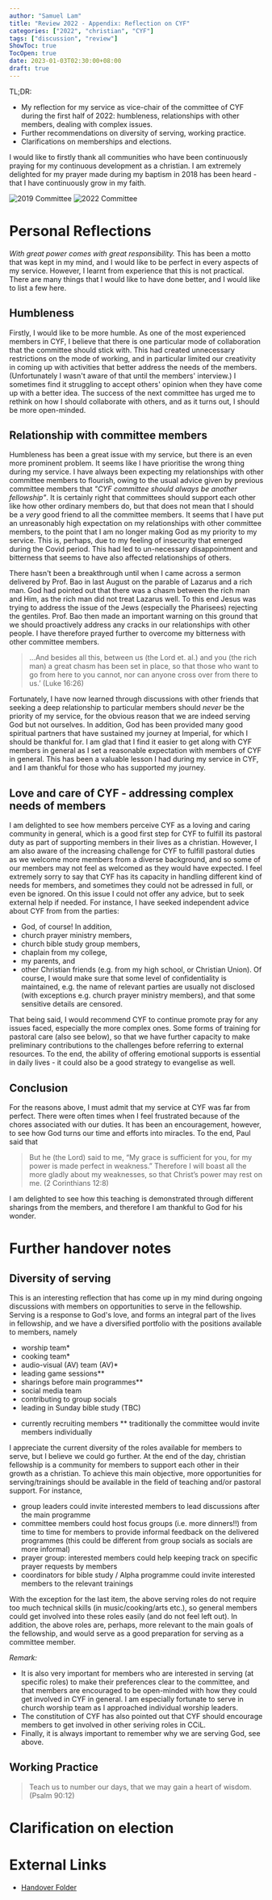 ```yaml
---
author: "Samuel Lam"
title: "Review 2022 - Appendix: Reflection on CYF"
categories: ["2022", "christian", "CYF"]
tags: ["discussion", "review"]
ShowToc: true
TocOpen: true
date: 2023-01-03T02:30:00+08:00
draft: true
---
```


TL;DR: 
- My reflection for my service as vice-chair of the committee of CYF during the first half of 2022: humbleness, relationships with other members, dealing with complex issues.
- Further recommendations on diversity of serving, working practice.
- Clarifications on memberships and elections.

I would like to firstly thank all communities who have been continuously praying for my continuous development as a christian. I am extremely delighted for my prayer made during my baptism in 2018 has been heard - that I have continuously grow in my faith.

![2019 Committee](images/Comm_1.jpg "CYF Committee 2019-20, serving as secretary. Picture taken during 2019 Fresher's Camp")
![2022 Committee](images/comm2022.jpg "CYF Committee 2021-22, serving as vice chair. Picture taken during 2022 Break-Me-Through Camp")

# Personal Reflections
*With great power comes with great responsibility.* This has been a motto that was kept in my mind, and I would like to be perfect in every aspects of my service. However, I learnt from experience that this is not practical. There are many things that I would like to have done better, and I would like to list a few here.

## Humbleness
Firstly, I would like to be more humble. As one of the most experienced members in CYF, I believe that there is one particular mode of collaboration that the committee should stick with. This had created unnecessary restrictions on the mode of working, and in particular limited our creativity in coming up with activities that better address the needs of the members. (Unfortunately I wasn't aware of that until the members' interview.) I sometimes find it struggling to accept others' opinion when they have come up with a better idea. The success of the next committee has urged me to rethink on how I should collaborate with others, and as it turns out, I should be more open-minded.

## Relationship with committee members
Humbleness has been a great issue with my service, but there is an even more prominent problem. It seems like I have prioritise the wrong thing during my service. I have always been expecting my relationships with other committee members to flourish, owing to the usual advice given by previous committee members that *"CYF committee should always be another fellowship"*. It is certainly right that committees should support each other like how other ordinary members do, but that does not mean that I should be a *very* good friend to all the committee members. It seems that I have put an unreasonably high expectation on my relationships with other committee members, to the point that I am no longer making God as my priority to my service. This is, perhaps, due to my feeling of insecurity that emerged during the Covid period. This had led to un-necessary disappointment and bitterness that seems to have also affected relationships of others.

There hasn't been a breakthrough until when I came across a sermon delivered by Prof. Bao in last August on the parable of Lazarus and a rich man. God had pointed out that there was a chasm between the rich man and Him, as the rich man did not treat Lazarus well. To this end Jesus was trying to address the issue of the Jews (especially the Pharisees) rejecting the gentiles. Prof. Bao then made an important warning on this ground that we should proactively address any cracks in our relationships with other people. I have therefore prayed further to overcome my bitterness with other committee members.

> ...And besides all this, between us (the Lord et. al.) and you (the rich man) a great chasm has been set in place, so that those who want to go from here to you cannot, nor can anyone cross over from there to us.’ (Luke 16:26)

Fortunately, I have now learned through discussions with other friends that seeking a deep relationship to particular members should *never* be the priority of my service, for the obvious reason that we are indeed serving God but not ourselves. In addition, God has been provided many good spiritual partners that have sustained my journey at Imperial, for which I should be thankful for. I am glad that I find it easier to get along with CYF members in general as I set a reasonable expectation with members of CYF in general. This has been a valuable lesson I had during my service in CYF, and I am thankful for those who has supported my journey.

## Love and care of CYF - addressing complex needs of members
I am delighted to see how members perceive CYF as a loving and caring community in general, which is a good first step for CYF to fulfill its pastoral duty as part of supporting members in their lives as a christian. However, I am also aware of the increasing challenge for CYF to fulfill pastoral duties as we welcome more members from a diverse background, and so some of our members may not feel as welcomed as they would have expected. I feel extremely sorry to say that CYF has its capacity in handling different kind of needs for members, and sometimes they could not be adressed in full, or even be ignored. On this issue I could not offer any advice, but to seek external help if needed. For instance, I have seeked independent advice about CYF from from the parties:
- God, of course! In addition,
- church prayer ministry members,
- church bible study group members,
- chaplain from my college,
- my parents, and
- other Christian friends (e.g. from my high school, or Christian Union).
Of course, I would make sure that some level of confidentiality is maintained, e.g. the name of relevant parties are usually not disclosed (with exceptions e.g. church prayer ministry members), and that some sensitive details are censored.

That being said, I would recommend CYF to continue promote pray for any issues faced, especially the more complex ones. Some forms of training for pastoral care (also see below), so that we have further capacity to make preliminary contributions to the challenges before referring to external resources. To the end, the ability of offering emotional supports is essential in daily lives - it could also be a good strategy to evangelise as well.

## Conclusion
For the reasons above, I must admit that my service at CYF was far from perfect. There were often times when I feel frustrated because of the chores associated with our duties. It has been an encouragement, however, to see how God turns our time and efforts into miracles. To the end, Paul said that

> But he (the Lord) said to me, “My grace is sufficient for you, for my power is made perfect in weakness.” Therefore I will boast all the more gladly about my weaknesses, so that Christ’s power may rest on me. (2 Corinthians 12:8)

I am delighted to see how this teaching is demonstrated through different sharings from the members, and therefore I am thankful to God for his wonder.

# Further handover notes

## Diversity of serving
This is an interesting reflection that has come up in my mind during ongoing discussions with members on opportunities to serve in the fellowship. Serving is a response to God's love, and forms an integral part of the lives in fellowship, and we have a diversified portfolio with the positions available to members, namely 
- worship team*
- cooking team*
- audio-visual (AV) team (AV)* 
- leading game sessions**
- sharings before main programmes**
- social media team
- contributing to group socials
- leading in Sunday bible study (TBC)

* currently recruiting members
** traditionally the committee would invite members individually

I appreciate the current diversity of the roles available for members to serve, but I believe we could go further. At the end of the day, christian fellowship is a community for members to support each other in their growth as a christian. To achieve this main objective, more opportunities for serving/trainings should be available in the field of teaching and/or pastoral support. For instance, 
- group leaders could invite interested members to lead discussions after the main programme
- committee members could host focus groups (i.e. more dinners!!) from time to time for members to provide informal feedback on the delivered programmes (this could be different from group socials as socials are more informal)
- prayer group: interested members could help keeping track on specific prayer requests by members
- coordinators for bible study / Alpha programme could invite interested members to the relevant trainings

With the exception for the last item, the above serving roles do not require too much technical skills (in music/cooking/arts etc.), so general members could get involved into these roles easily (and do not feel left out). In addition, the above roles are, perhaps, more relevant to the main goals of the fellowship, and would serve as a good preparation for serving as a committee member.

*Remark:* 
- It is also very important for members who are interested in serving (at specific roles) to make their preferences clear to the committee, and that members are encouraged to be open-minded with how they could get involved in CYF in general. I am especially fortunate to serve in church worship team as I approached individual worship leaders.
- The constitution of CYF has also pointed out that CYF should encourage members to get involved in other seriving roles in CCiL.
- Finally, it is always important to remember why we are serving God, see above.

## Working Practice
> Teach us to number our days, that we may gain a heart of wisdom. (Psalm 90:12)

# Clarification on election

# External Links 
- [Handover Folder](https://drive.google.com/drive/folders/19NCe_Z2RZ2sLjtIeMUMIxnJQO_eBh0Iq?usp=sharing)